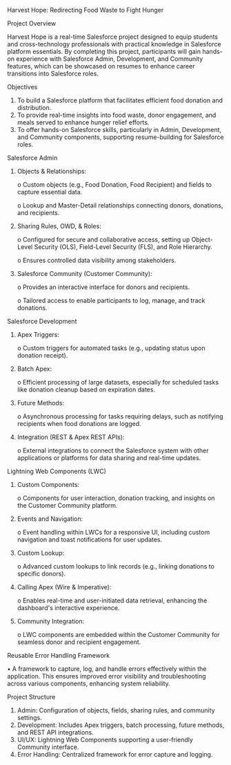 Harvest Hope: Redirecting Food Waste to Fight Hunger

Project Overview

Harvest Hope is a real-time Salesforce project designed to equip students and cross-technology professionals with practical knowledge in Salesforce platform essentials. By completing this project, participants will gain hands-on experience with Salesforce Admin, Development, and Community features, which can be showcased on resumes to enhance career transitions into Salesforce roles.

Objectives

1.	To build a Salesforce platform that facilitates efficient food donation and distribution.
2.	To provide real-time insights into food waste, donor engagement, and meals served to enhance hunger relief efforts.
3.	To offer hands-on Salesforce skills, particularly in Admin, Development, and Community components, supporting resume-building for Salesforce roles.
   
Salesforce Admin

1.	Objects & Relationships:
   
    o	Custom objects (e.g., Food Donation, Food Recipient) and fields to capture essential data.
  	
    o	Lookup and Master-Detail relationships connecting donors, donations, and recipients.
  	
2.	Sharing Rules, OWD, & Roles:
   
	  o	Configured for secure and collaborative access, setting up Object-Level Security (OLS), Field-Level Security (FLS), and Role Hierarchy.
  	
    o	Ensures controlled data visibility among stakeholders.
  	
3.	Salesforce Community (Customer Community):
   
    o	Provides an interactive interface for donors and recipients.
  	
    o	Tailored access to enable participants to log, manage, and track donations.
  	
Salesforce Development

1.	Apex Triggers:
   
    o	Custom triggers for automated tasks (e.g., updating status upon donation receipt).
  	
2.	Batch Apex:
   
    o	Efficient processing of large datasets, especially for scheduled tasks like donation cleanup based on expiration dates.
  	
3.	Future Methods:
   
    o	Asynchronous processing for tasks requiring delays, such as notifying recipients when food donations are logged.
  	
4.	Integration (REST & Apex REST APIs):
   
    o	External integrations to connect the Salesforce system with other applications or platforms for data sharing and real-time updates.
  	
Lightning Web Components (LWC)

1.	Custom Components:
   
    o	Components for user interaction, donation tracking, and insights on the Customer Community platform.

2.	Events and Navigation:
   
    o	Event handling within LWCs for a responsive UI, including custom navigation and toast notifications for user updates.
  	
3.	Custom Lookup:
   
    o	Advanced custom lookups to link records (e.g., linking donations to specific donors).
  	
4.	Calling Apex (Wire & Imperative):
   
    o	Enables real-time and user-initiated data retrieval, enhancing the dashboard's interactive experience.
  	
5.	Community Integration:
   
     o	LWC components are embedded within the Customer Community for seamless donor and recipient engagement.
  	
Reusable Error Handling Framework

•	A framework to capture, log, and handle errors effectively within the application. This ensures improved error visibility and troubleshooting across various components, enhancing system reliability.

Project Structure

1.	Admin: Configuration of objects, fields, sharing rules, and community settings.
2.	Development: Includes Apex triggers, batch processing, future methods, and REST API integrations.
3.	UI/UX: Lightning Web Components supporting a user-friendly Community interface.
4.	Error Handling: Centralized framework for error capture and logging.

